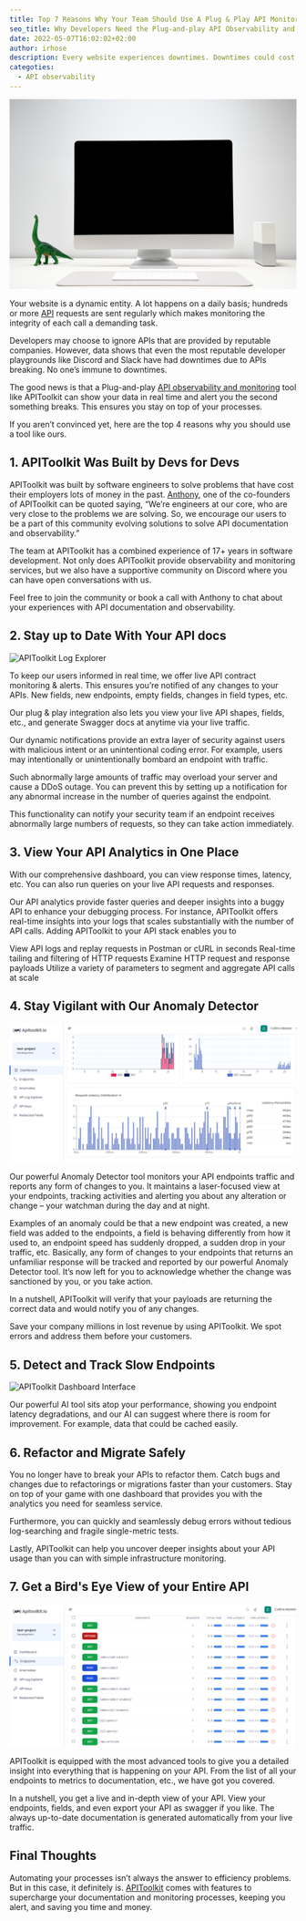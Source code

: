 ```yaml
---
title: Top 7 Reasons Why Your Team Should Use A Plug & Play API Monitoring Tool — APIToolkit.io
seo_title: Why Developers Need the Plug-and-play API Observability and Monitoring Tool—APIToolkit
date: 2022-05-07T16:02:02+02:00
author: irhose
description: Every website experiences downtimes. Downtimes could cost thousands of dollars in losses. APIToolkit ensures you’re notified the moment an API breaks
categoties:
  - API observability
---
```


![a stock computer image](image1.jpg)

Your website is a dynamic entity. A lot happens on a daily basis; hundreds or more [API](https://apitoolkit.io/blog/best-api-monitoring-and-observability-tools/) requests are sent regularly which makes monitoring the integrity of each call a demanding task.

Developers may choose to ignore APIs that are provided by reputable companies. However, data shows that even the most reputable developer playgrounds like Discord and Slack have had downtimes due to APIs breaking. No one’s immune to downtimes.

The good news is that a Plug-and-play [API observability and monitoring](https://apitoolkit.io/blog/api-documentation-and-observability-the-truth-you-must-know/) tool like APIToolkit can show your data in real time and alert you the second something breaks. This ensures you stay on top of your processes.

If you aren’t convinced yet, here are the top 4 reasons why you should use a tool like ours.

## 1. APIToolkit Was Built by Devs for Devs
APIToolkit was built by software engineers to solve problems that have cost their employers lots of money in the past. [Anthony](https://twitter.com/tonialaribe), one of the co-founders of APIToolkit can be quoted saying, “We’re engineers at our core, who are very close to the problems we are solving. So, we encourage our users to be a part of this community evolving solutions to solve API documentation and observability.”

The team at APIToolkit has a combined experience of 17+ years in software development. Not only does APIToolkit provide observability and monitoring services, but we also have a supportive community on Discord where you can have open conversations with us. 

Feel free to join the community or book a call with Anthony to chat about your experiences with API documentation and observability.

## 2. Stay up to Date With Your API docs

![APIToolkit Log Explorer](./apitoolkitlogexplorer.png)

To keep our users informed in real time, we offer live API contract monitoring & alerts. This ensures you’re notified of any changes to your APIs. New fields, new endpoints, empty fields, changes in field types, etc.

Our plug & play integration also lets you view your live API shapes, fields, etc., and generate Swagger docs at anytime via your live traffic.

Our dynamic notifications provide an extra layer of security against users with malicious intent or an unintentional coding error. For example, users may intentionally or unintentionally bombard an endpoint with traffic. 

Such abnormally large amounts of traffic may overload your server and cause a DDoS outage. You can prevent this by setting up a notification for any abnormal increase in the number of queries against the endpoint. 

This functionality can notify your security team if an endpoint receives abnormally large numbers of requests, so they can take action immediately.

## 3. View Your API Analytics in One Place
With our comprehensive dashboard, you can view response times, latency, etc. You can also run queries on your live API requests and responses.

Our API analytics provide faster queries and deeper insights into a buggy API to enhance your debugging process. For instance, APIToolkit offers real-time insights into your logs that scales substantially with the number of API calls. Adding APIToolkit to your API stack enables you to

View API logs and replay requests in Postman or cURL in seconds
Real-time tailing and filtering of HTTP requests
Examine HTTP request and response payloads
Utilize a variety of parameters to segment and aggregate API calls at scale

## 4. Stay Vigilant with Our Anomaly Detector

![APIToolkit Dashboard](./apitoolkit1.png)

Our powerful Anomaly Detector tool monitors your API endpoints traffic and reports any form of changes to you. It maintains a laser-focused view at your endpoints, tracking activities and alerting you about any alteration or change – your watchman during the day and at night.

Examples of an anomaly could be that a new endpoint was created, a new field was added to the endpoints, a field is behaving differently from how it used to, an endpoint speed has suddenly dropped, a sudden drop in your traffic, etc. Basically, any form of changes to your endpoints that returns an unfamiliar response will be tracked and reported by our powerful Anomaly Detector tool. It’s now left for you to acknowledge whether the change was sanctioned by you, or you take action.

In a nutshell, APIToolkit will verify that your payloads are returning the correct data and would notify you of any changes.

Save your company millions in lost revenue by using APIToolkit. We spot errors and address them before your customers.

## 5. Detect and Track Slow Endpoints

![APIToolkit Dashboard Interface](./apitoolkitdashboard.png)

Our powerful AI tool sits atop your performance, showing you endpoint latency degradations, and our AI can suggest where there is room for improvement. For example, data that could be cached easily.

## 6. Refactor and Migrate Safely
You no longer have to break your APIs to refactor them. Catch bugs and changes due to refactorings or migrations faster than your customers. Stay on top of your game with one dashboard that provides you with the analytics you need for seamless service.

Furthermore, you can quickly and seamlessly debug errors without tedious log-searching and fragile single-metric tests.

Lastly, APIToolkit can help you uncover deeper insights about your API usage than you can with simple infrastructure monitoring.

## 7. Get a Bird's Eye View of your Entire API

![APITookit Endpoints Interface](./apitoolkit2.png)

APIToolkit is equipped with the most advanced tools to give you a detailed insight into everything that is happening on your API. From the list of all your endpoints to metrics to documentation, etc., we have got you covered.

In a nutshell, you get a live and in-depth view of your API. View your endpoints, fields, and even export your API as swagger if you like. The always up-to-date documentation is generated automatically from your live traffic.

## Final Thoughts
Automating your processes isn’t always the answer to efficiency problems. But in this case, it definitely is. [APIToolkit](https://app.apitoolkit.io/) comes with features to supercharge your documentation and monitoring processes, keeping you alert, and saving you time and money.